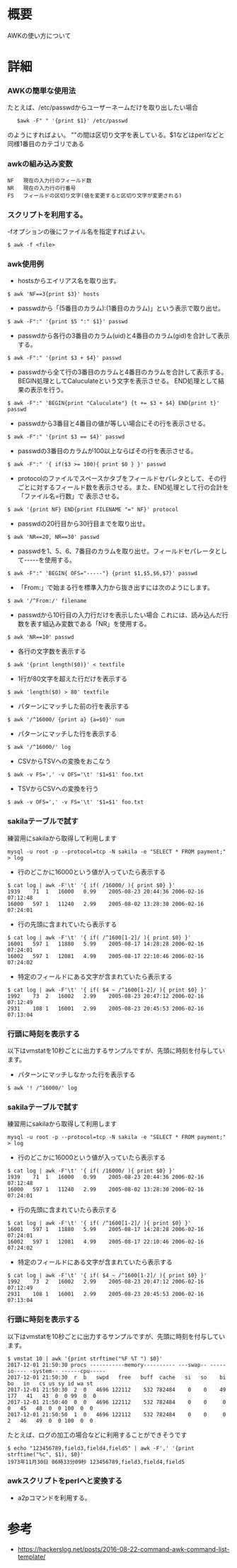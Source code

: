 # 概要
AWKの使い方について

# 詳細
### AWKの簡単な使用法
たとえば、/etc/passwdからユーザーネームだけを取り出したい場合
```
   $awk -F" " '{print $1}' /etc/passwd
```
のようにすればよい。
""の間は区切り文字を表している。$1などはperlなどと同様1番目のカテゴリである

### awkの組み込み変数
```
NF   現在の入力行のフィールド数
NR   現在の入力行の行番号
FS   フィールドの区切り文字(値を変更すると区切り文字が変更される) 
```

### スクリプトを利用する。 
-fオプションの後にファイル名を指定すればよい。
```
$ awk -f <file>
```

### awk使用例
- hostsからエイリアス名を取り出す。
```
$ awk 'NF==3{print $3}' hosts
```

- passwdから「(5番目のカラム):(1番目のカラム)」という表示で取り出せ。
```
$ awk -F":" '{print $5 ":" $1}' passwd
```

- passwdから各行の3番目のカラム(uid)と4番目のカラム(gid)を合計して表示する。
```
$ awk -F":" '{print $3 + $4}' passwd
```

- passwdから全て行の3番目のカラムと4番目のカラムを合計して表示する。
BEGIN処理としてCaluculateという文字を表示させる。 END処理として結果の表示を行う。
```
$ awk -F":" 'BEGIN{print "Caluculate"} {t += $3 + $4} END{print t}' passwd
```

- passwdから3番目と4番目の値が等しい場合にその行を表示させる。
```
$ awk -F":" '{print $3 == $4}' passwd
```

- passwdの3番目のカラムが100以上ならばその行を表示させる。
```
$ awk -F":" '{ if($3 >= 100){ print $0 } }' passwd
```

- protocolのファイルでスペースかタブをフィールドセパレタとして、その行ごとに対するフィールド数を表示させる。また、END処理として行の合計を「ファイル名=行数」で
表示させる。
```
$ awk '{print NF} END{print FILENAME "=" NF}' protocol
```

- passwdの20行目から30行目までを取り出せ。
```
$ awk 'NR==20, NR==30' passwd
```

- passwdを1、5、6、7番目のカラムを取り出せ。フィールドセパレータとして-----を使用する。
```
$ awk -F":" 'BEGIN{ OFS="-----"} {print $1,$5,$6,$7}' passwd
```

- 「From:」で始まる行を標準入力から抜き出すには次のようにします。
```
$ awk '/^From:/' filename
```

- passwdから10行目の入力行だけを表示したい場合 これには、読み込んだ行数を表す組込み変数である「NR」を使用する。 
```
$ awk 'NR==10' passwd
```

- 各行の文字数を表示する
```
$ awk '{print length($0)}' < textfile
```

- 1行が80文字を超えた行だけを表示する
```
$ awk 'length($0) > 80' textfile
```

- パターンにマッチした前の行を表示する
```
$ awk '/^16000/ {print a} {a=$0}' num
```

- パターンにマッチした行を表示する
```
$ awk '/^16000/' log 
```

- CSVからTSVへの変換をおこなう
```
$ awk -v FS=',' -v OFS='\t' '$1=$1' foo.txt
```

- TSVからCSVへの変換を行う
```
$ awk -v OFS=',' -v FS='\t' '$1=$1' foo.txt
```


### sakilaテーブルで試す 
練習用にsakilaから取得して利用します
```
mysql -u root -p --protocol=tcp -N sakila -e "SELECT * FROM payment;" > log
```

- 行のどこかに16000という値が入っていたら表示する
```
$ cat log | awk -F'\t' '{ if( /16000/ ){ print $0} }'
1939	71	1	16000	0.99	2005-08-23 20:44:36	2006-02-16 07:12:48
16000	597	1	11240	2.99	2005-08-02 13:28:30	2006-02-16 07:24:01
```

- 行の先頭に含まれていたら表示する
```
$ cat log | awk -F'\t' '{ if( /^1600[1-2]/ ){ print $0} }'
16001	597	1	11880	5.99	2005-08-17 14:28:28	2006-02-16 07:24:01
16002	597	1	12081	4.99	2005-08-17 22:10:46	2006-02-16 07:24:02
```

- 特定のフィールドにある文字が含まれていたら表示する
```
$ cat log | awk -F'\t' '{ if( $4 ~ /^1600[1-2]/ ){ print $0} }'
1992	73	2	16002	2.99	2005-08-23 20:47:12	2006-02-16 07:12:49
2931	108	1	16001	2.99	2005-08-23 20:45:53	2006-02-16 07:13:04
```

### 行頭に時刻を表示する
以下はvmstatを10秒ごとに出力するサンプルですが、先頭に時刻を付与しています。
- パターンにマッチしなかった行を表示する
```
$ awk '! /^16000/' log 
```

### sakilaテーブルで試す 
練習用にsakilaから取得して利用します
```
mysql -u root -p --protocol=tcp -N sakila -e "SELECT * FROM payment;" > log
```

- 行のどこかに16000という値が入っていたら表示する
```
$ cat log | awk -F'\t' '{ if( /16000/ ){ print $0} }'
1939	71	1	16000	0.99	2005-08-23 20:44:36	2006-02-16 07:12:48
16000	597	1	11240	2.99	2005-08-02 13:28:30	2006-02-16 07:24:01
```

- 行の先頭に含まれていたら表示する
```
$ cat log | awk -F'\t' '{ if( /^1600[1-2]/ ){ print $0} }'
16001	597	1	11880	5.99	2005-08-17 14:28:28	2006-02-16 07:24:01
16002	597	1	12081	4.99	2005-08-17 22:10:46	2006-02-16 07:24:02
```

- 特定のフィールドにある文字が含まれていたら表示する
```
$ cat log | awk -F'\t' '{ if( $4 ~ /^1600[1-2]/ ){ print $0} }'
1992	73	2	16002	2.99	2005-08-23 20:47:12	2006-02-16 07:12:49
2931	108	1	16001	2.99	2005-08-23 20:45:53	2006-02-16 07:13:04
```

### 行頭に時刻を表示する
以下はvmstatを10秒ごとに出力するサンプルですが、先頭に時刻を付与しています。
```
$ vmstat 10 | awk '{print strftime("%F %T ") $0}'
2017-12-01 21:50:30 procs -----------memory---------- ---swap-- -----io---- -system-- ------cpu-----
2017-12-01 21:50:30  r  b   swpd   free   buff  cache   si   so    bi    bo   in   cs us sy id wa st
2017-12-01 21:50:30  2  0   4696 122112    532 782484    0    0    49   177   41   43  0  0 99  0  0
2017-12-01 21:50:40  0  0   4696 122112    532 782484    0    0     0     0   45   48  0  0 100  0  0
2017-12-01 21:50:50  1  0   4696 122112    532 782484    0    0     0     2   46   49  0  0 100  0  0
```

たとえば、ログの加工の場合などに利用することができそうです
```
$ echo "123456789,field3,field4,field5" | awk -F',' '{print strftime("%c", $1), $0}'
1973年11月30日 06時33分09秒 123456789,field3,field4,field5
```

### awkスクリプトをperlへと変換する
- a2pコマンドを利用する。


# 参考
- https://hackerslog.net/posts/2016-08-22-command-awk-command-list-template/
